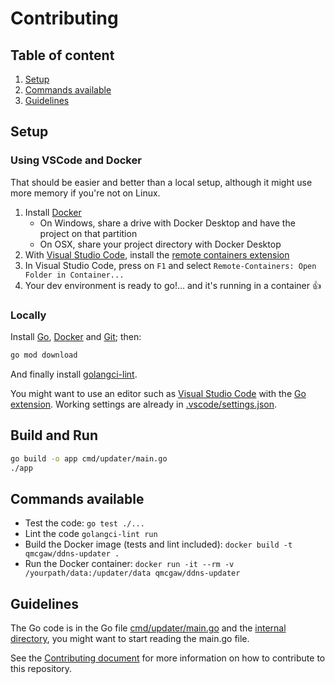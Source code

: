 # Contributing

## Table of content

1. [Setup](#Setup)
1. [Commands available](#Commands-available)
1. [Guidelines](#Guidelines)

## Setup

### Using VSCode and Docker

That should be easier and better than a local setup, although it might use more memory if you're not on Linux.

1. Install [Docker](https://docs.docker.com/install/)
    - On Windows, share a drive with Docker Desktop and have the project on that partition
    - On OSX, share your project directory with Docker Desktop
1. With [Visual Studio Code](https://code.visualstudio.com/download), install the [remote containers extension](https://marketplace.visualstudio.com/items?itemName=ms-vscode-remote.remote-containers)
1. In Visual Studio Code, press on `F1` and select `Remote-Containers: Open Folder in Container...`
1. Your dev environment is ready to go!... and it's running in a container :+1:

### Locally

Install [Go](https://golang.org/dl/), [Docker](https://www.docker.com/products/docker-desktop) and [Git](https://git-scm.com/downloads); then:

```sh
go mod download
```

And finally install [golangci-lint](https://github.com/golangci/golangci-lint#install).

You might want to use an editor such as [Visual Studio Code](https://code.visualstudio.com/download) with the [Go extension](https://code.visualstudio.com/docs/languages/go). Working settings are already in [.vscode/settings.json](../.vscode/settings.json).

## Build and Run

```sh
go build -o app cmd/updater/main.go
./app
```

## Commands available

- Test the code: `go test ./...`
- Lint the code `golangci-lint run`
- Build the Docker image (tests and lint included): `docker build -t qmcgaw/ddns-updater .`
- Run the Docker container: `docker run -it --rm -v /yourpath/data:/updater/data qmcgaw/ddns-updater`

## Guidelines

The Go code is in the Go file [cmd/updater/main.go](../cmd/updater/main.go) and the [internal directory](../internal), you might want to start reading the main.go file.

See the [Contributing document](../.github/CONTRIBUTING.md) for more information on how to contribute to this repository.
